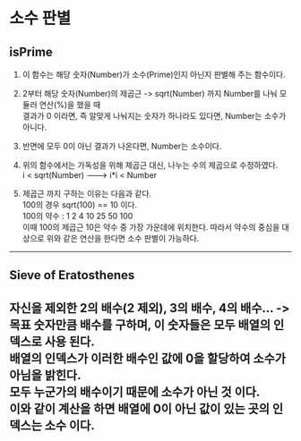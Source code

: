 # 소수 판별  

## isPrime

1. 이 함수는 해당 숫자(Number)가 소수(Prime)인지 아닌지 판별해 주는 함수이다.  

2. 2부터 해당 숫자(Number)의 제곱근 -> sqrt(Number) 까지 Number를 나눠 모듈러 연산(%)을 했을 때  
    결과가 0 이라면, 즉 알맞게 나눠지는 숫자가 하나라도 있다면, Number는 소수가 아니다.  

3. 반면에 모두 0이 아닌 결과가 나온다면, Number는 소수이다.  

4. 위의 함수에서는 가독성을 위해 제곱근 대신, 나누는 수의 제곱으로 수정하였다.  
i < sqrt(Number) ---> i*i < Number  

5. 제곱근 까지 구하는 이유는 다음과 같다.  
100의 경우 sqrt(100) == 10 이다.  
100의 약수 : 1 2 4 10 25 50 100  
이때 100의 제곱근 10은 약수 중 가장 가운데에 위치한다. 따라서 약수의 중심을 대상으로 위와 같은 연산을 한다면 소수 판별이 가능하다.  
---
## Sieve of Eratosthenes  
자신을 제외한 2의 배수(2 제외), 3의 배수, 4의 배수... -> 목표 숫자만큼 배수를 구하며, 이 숫자들은 모두 배열의 인덱스로 사용 된다.  
배열의 인덱스가 이러한 배수인 값에 0을 할당하여 소수가 아님을 밝힌다.  
모두 누군가의 배수이기 때문에 소수가 아닌 것 이다.  
이와 같이 계산을 하면 배열에 0이 아닌 값이 있는 곳의 인덱스는 소수 이다.
---